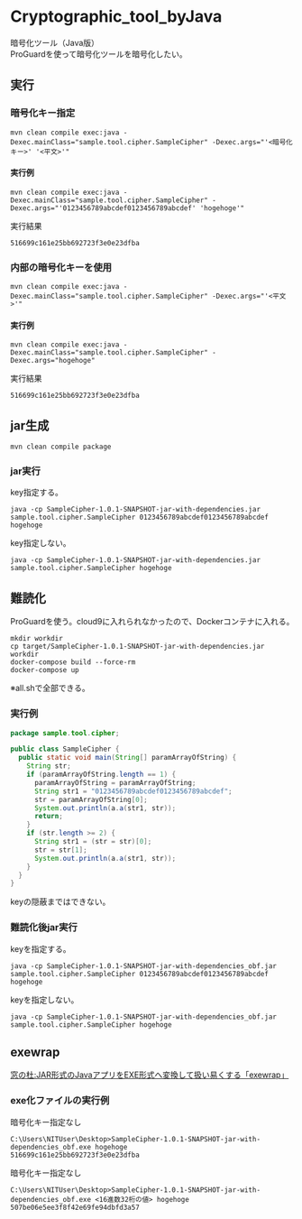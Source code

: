 # Cryptographic_tool_byJava
暗号化ツール（Java版）  
ProGuardを使って暗号化ツールを暗号化したい。

## 実行

### 暗号化キー指定
```
mvn clean compile exec:java -Dexec.mainClass="sample.tool.cipher.SampleCipher" -Dexec.args="'<暗号化キー>' '<平文>'"
```

#### 実行例

```
mvn clean compile exec:java -Dexec.mainClass="sample.tool.cipher.SampleCipher" -Dexec.args="'0123456789abcdef0123456789abcdef' 'hogehoge'"
```

実行結果
```
516699c161e25bb692723f3e0e23dfba
```

### 内部の暗号化キーを使用

```
mvn clean compile exec:java -Dexec.mainClass="sample.tool.cipher.SampleCipher" -Dexec.args="'<平文>'"
```

#### 実行例

```
mvn clean compile exec:java -Dexec.mainClass="sample.tool.cipher.SampleCipher" -Dexec.args="hogehoge"
```

実行結果
```
516699c161e25bb692723f3e0e23dfba
```

## jar生成

```
mvn clean compile package
```

### jar実行

key指定する。
```
java -cp SampleCipher-1.0.1-SNAPSHOT-jar-with-dependencies.jar sample.tool.cipher.SampleCipher 0123456789abcdef0123456789abcdef hogehoge
```

key指定しない。
```
java -cp SampleCipher-1.0.1-SNAPSHOT-jar-with-dependencies.jar sample.tool.cipher.SampleCipher hogehoge
```

## 難読化

ProGuardを使う。cloud9に入れられなかったので、Dockerコンテナに入れる。

```
mkdir workdir
cp target/SampleCipher-1.0.1-SNAPSHOT-jar-with-dependencies.jar workdir
docker-compose build --force-rm
docker-compose up
```

※all.shで全部できる。

### 実行例

```java
package sample.tool.cipher;

public class SampleCipher {
  public static void main(String[] paramArrayOfString) {
    String str;
    if (paramArrayOfString.length == 1) {
      paramArrayOfString = paramArrayOfString;
      String str1 = "0123456789abcdef0123456789abcdef";
      str = paramArrayOfString[0];
      System.out.println(a.a(str1, str));
      return;
    } 
    if (str.length >= 2) {
      String str1 = (str = str)[0];
      str = str[1];
      System.out.println(a.a(str1, str));
    } 
  }
}
```
keyの隠蔽まではできない。

### 難読化後jar実行

keyを指定する。
```
java -cp SampleCipher-1.0.1-SNAPSHOT-jar-with-dependencies_obf.jar sample.tool.cipher.SampleCipher 0123456789abcdef0123456789abcdef hogehoge
```

keyを指定しない。
```
java -cp SampleCipher-1.0.1-SNAPSHOT-jar-with-dependencies_obf.jar sample.tool.cipher.SampleCipher hogehoge
```

## exewrap

[窓の杜:JAR形式のJavaアプリをEXE形式へ変換して扱い易くする「exewrap」](https://forest.watch.impress.co.jp/docs/review/1078991.html)

### exe化ファイルの実行例

暗号化キー指定なし
```
C:\Users\NITUser\Desktop>SampleCipher-1.0.1-SNAPSHOT-jar-with-dependencies_obf.exe hogehoge
516699c161e25bb692723f3e0e23dfba
```

暗号化キー指定なし
```
C:\Users\NITUser\Desktop>SampleCipher-1.0.1-SNAPSHOT-jar-with-dependencies_obf.exe <16進数32桁の値> hogehoge
507be06e5ee3f8f42e69fe94dbfd3a57
```
